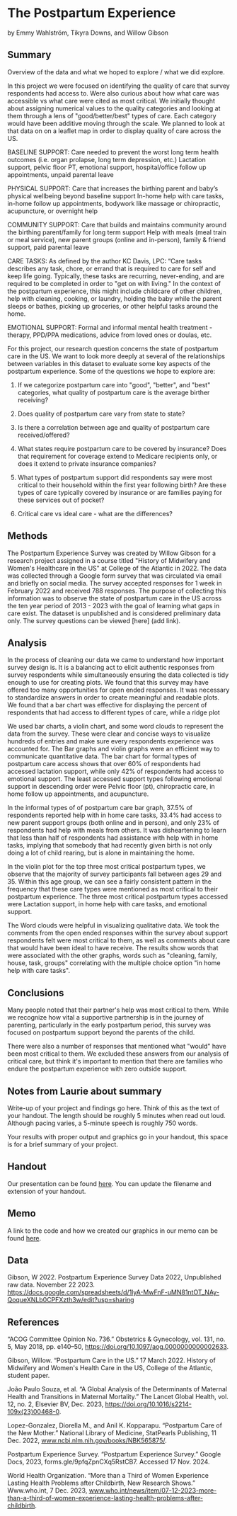 The Postpartum Experience
================
by Emmy Wahlström, Tikyra Downs, and Willow Gibson

## Summary

Overview of the data and what we hoped to explore / what we did explore.

In this project we were focused on identifying the quality of care that survey respondents had access to. Were also curious about how what care was accessible vs what care were cited as most critical. We initially thought about assigning numerical values to the quality categories and looking at them through a lens of "good/better/best" types of care. Each category would have been additive moving through the scale. We planned to look at that data on on a leaflet map in order to display quality of care across the US.

BASELINE SUPPORT: Care needed to prevent the worst long term health outcomes (i.e. organ prolapse, long term depression, etc.)
Lactation support, pelvic floor PT, emotional support, hospital/office follow up appointments, unpaid parental leave

PHYSICAL SUPPORT: Care that increases the birthing parent and baby’s physical wellbeing beyond baseline support
In-home help with care tasks, in-home follow up appointments, bodywork like massage or chiropractic, acupuncture, or overnight help

COMMUNITY SUPPORT: Care that builds and maintains community around the birthing parent/family for long term support
Help with meals (meal train or meal service), new parent groups (online and in-person), family & friend support, paid parental leave

CARE TASKS: As defined by the author KC Davis, LPC: 
                     “Care tasks describes any task, chore, or errand that is required to care for self and keep life going. Typically, these tasks are recurring, never-ending, and are required to be completed in order to "get on with living."
In the context of the postpartum experience, this might include childcare of other children, help with cleaning, cooking, or laundry, holding the baby while the parent sleeps or bathes, picking up groceries, or other helpful tasks around the home.

EMOTIONAL SUPPORT: Formal and informal mental health treatment - therapy, PPD/PPA medications, advice from loved ones or doulas, etc.

For this project, our research question concerns the state of postpartum care in the US. We want to look more deeply at several of the relationships between variables in this dataset to evaluate some key aspects of the postpartum experience. Some of the questions we hope to explore are:

1. If we categorize postpartum care into "good", "better", and "best" categories, what quality of postpartum care is the average birther receiving?

2. Does quality of postpartum care vary from state to state?

3. Is there a correlation between age and quality of postpartum care received/offered?

4. What states require postpartum care to be covered by insurance? Does that requirement for coverage extend to Medicare recipients only, or does it extend to private insurance companies?

5. What types of postpartum support did respondents say were most critical to their household within the first year following birth? Are these types of care typically covered by insurance or are families paying for these services out of pocket?

6. Critical care vs ideal care - what are the differences?


## Methods

The Postpartum Experience Survey was created by Willow Gibson for a research project assigned in a course titled "History of Midwifery and Women's Healthcare in the US" at College of the Atlantic in 2022. The data was collected through a Google form survey that was circulated via email and briefly on social media. The survey accepted responses for 1 week in February 2022 and received 788 responses. The purpose of collecting this information was to observe the state of postpartum care in the US across the ten year period of 2013 - 2023 with the goal of learning what gaps in care exist. The dataset is unpublished and is considered preliminary data only. The survey questions can be viewed [here] (add link).

## Analysis

In the process of cleaning our data we came to understand how important survey design is. It is a balancing act to elicit authentic responses from survey respondents while simultaneously ensuring the data collected is tidy enough to use for creating plots. We found that this survey may have offered too many opportunities for open ended responses. It was necessary to standardize answers in order to create meaningful and readable plots. We found that a bar chart was effective for displaying the percent of respondents that had access to different types of care, while a ridge plot 

We used bar charts, a violin chart, and some word clouds to represent the data from the survey. These were clear and concise ways to visualize hundreds of entries and make sure every respondents experience was accounted for. The Bar graphs and violin graphs were an efficient way to communicate quantitative data. 
The bar chart for formal types of postpartum care access shows that over 60% of respondents had accessed lactation support, while only 42% of respondents had access to emotional support. The least accessed support types following emotional support in descending order were Pelvic floor (pt), chiropractic care, in home follow up appointments, and acupuncture.

In the informal types of of postpartum care bar graph, 37.5% of respondents reported help with in home care tasks, 33.4% had access to new parent support groups (both online and in person), and only 23% of respondents had help with meals from others. It was disheartening to learn that less than half of respondents had assistance with help with in home tasks, implying that somebody that had recently given birth is not only doing a lot of child rearing, but is alone in maintaining the home. 

In the violin plot for the top three most critical postpartum types, we observe that the majority of survey participants fall between ages 29 and 35. Within this age group, we can see a fairly consistent pattern in the frequency that these care types were mentioned as most critical to their postpartum experience. The three most critical postpartum types accessed were Lactation support, in home help with care tasks, and emotional support.

The Word clouds were helpful in visualizing qualitative data. We took the comments from the open ended responses within the survey about support respondents felt were most critical to them, as well as comments about care that would have been ideal to have receive. The results show words that were associated with the other graphs, words such as "cleaning, family, house, task, groups" correlating with the multiple choice option "in home help with care tasks".


## Conclusions

Many people noted that their partner's help was most critical to them. While we recognize how vital a supportive partnership is in the journey of parenting, particularly in the early postpartum period, this survey was focused on postpartum support beyond the parents of the child.

There were also a number of responses that mentioned what "would" have been most critical to them. We excluded these answers from our analysis of critical care, but think it's important to mention that there are families who endure the postpartum experience with zero outside support.

## Notes from Laurie about summary
Write-up of your project and findings go here. Think of this as the text
of your handout. The length should be roughly 5 minutes when read
out loud. Although pacing varies, a 5-minute speech is roughly 750
words. 

Your results with proper output and
graphics go in your handout, this space is for a brief summary of
your project.

## Handout

Our presentation can be found [here](handout/handout.pdf). You can update the filename and extension of your handout.

## Memo

A link to the code and how we created our graphics in our memo can be found [here](memo/memo.html).

## Data

Gibson, W 2022. Postpartum Experience Survey Data 2022, Unpublished raw data. November 22 2023. https://docs.google.com/spreadsheets/d/1lyA-MwFnF-uMN81ntOT_NAy-QoqueXNLb0CPFXzth3w/edit?usp=sharing

## References

“ACOG Committee Opinion No. 736.” Obstetrics & Gynecology, vol. 131, no. 5, May 2018, pp.
    e140–50, https://doi.org/10.1097/aog.0000000000002633.

Gibson, Willow. “Postpartum Care in the US.” 17 March 2022. History of Midwifery and Women's
    Health Care in the US, College of the Atlantic, student paper.

João Paulo Souza, et al. “A Global Analysis of the Determinants of Maternal Health and
    Transitions in Maternal Mortality.” The Lancet Global Health, vol. 12, no. 2, Elsevier
    BV, Dec. 2023, https://doi.org/10.1016/s2214-109x(23)00468-0.

Lopez-Gonzalez, Diorella M., and Anil K. Kopparapu. “Postpartum Care of the New Mother.”
   National Library of Medicine, StatPearls Publishing, 11 Dec. 2022,
   www.ncbi.nlm.nih.gov/books/NBK565875/.

Postpartum Experience Survey. “Postpartum Experience Survey.” Google Docs, 2023, forms.gle/9pfqZpnCXq5RstCB7. Accessed 17 Nov. 2024.

World Health Organization. “More than a Third of Women Experience Lasting Health Problems
    after Childbirth, New Research Shows.” Www.who.int, 7 Dec. 2023,
    www.who.int/news/item/07-12-2023-more-than-a-third-of-women-experience-lasting-health-problems-after-childbirth.

